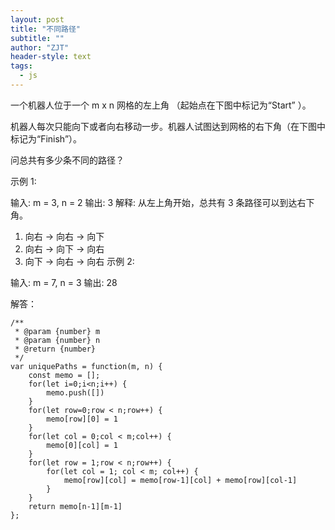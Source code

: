 ```yaml
---
layout: post
title: "不同路径"
subtitle: ""
author: "ZJT"
header-style: text
tags:
  - js
---
```


一个机器人位于一个 m x n 网格的左上角 （起始点在下图中标记为“Start” ）。

机器人每次只能向下或者向右移动一步。机器人试图达到网格的右下角（在下图中标记为“Finish”）。

问总共有多少条不同的路径？

示例 1:

输入: m = 3, n = 2
输出: 3
解释:
从左上角开始，总共有 3 条路径可以到达右下角。
1. 向右 -> 向右 -> 向下
2. 向右 -> 向下 -> 向右
3. 向下 -> 向右 -> 向右
示例 2:

输入: m = 7, n = 3
输出: 28

解答：
```
/**
 * @param {number} m
 * @param {number} n
 * @return {number}
 */
var uniquePaths = function(m, n) {
    const memo = [];
    for(let i=0;i<n;i++) {
        memo.push([])
    }
    for(let row=0;row < n;row++) {
        memo[row][0] = 1
    }
    for(let col = 0;col < m;col++) {
        memo[0][col] = 1
    }
    for(let row = 1;row < n;row++) {
        for(let col = 1; col < m; col++) {
            memo[row][col] = memo[row-1][col] + memo[row][col-1]
        }
    }
    return memo[n-1][m-1]
};
```


